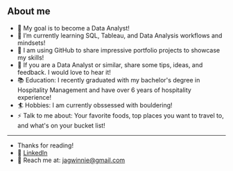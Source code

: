 ## About me


- 💼 My goal is to become a Data Analyst!
- 🌱 I’m currently learning SQL, Tableau, and Data Analysis workflows and mindsets!
- 🤖 I am using GitHub to share impressive portfolio projects to showcase my skills!
- 💬 If you are a Data Analyst or similar, share some tips, ideas, and feedback. I would love to        hear it!
- 📚 Education: I recently graduated with my bachelor's degree in Hospitality Management and have       over 6 years of hospitality experience!
- 🏄 Hobbies: I am currently obssessed with bouldering!
- ⚡ Talk to me about: Your favorite foods, top places you want to travel to, and what's on your        bucket list!
---
- Thanks for reading!
- 📇 [LinkedIn](https://www.linkedin.com/in/joshuagarcia2248/)
- 💌 Reach me at: jagwinnie@gmail.com
